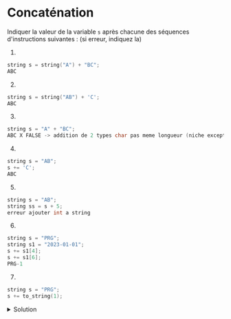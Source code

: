 # Concaténation 

Indiquer la valeur de la variable `s` après chacune des séquences d'instructions suivantes : (si erreur, indiquez la)


1.
~~~cpp
string s = string("A") + "BC";
ABC
~~~

2.
~~~cpp
string s = string("AB") + 'C';
ABC
~~~

3.
~~~cpp
string s = "A" + "BC";
ABC X FALSE -> addition de 2 types char pas meme longueur (niche exception)
~~~

4.
~~~cpp
string s = "AB";
s += 'C';
ABC
~~~

5.
~~~cpp
string s = "AB";
string ss = s + 5;
erreur ajouter int a string
~~~
    
6.
~~~cpp
string s = "PRG";
string s1 = "2023-01-01";
s += s1[4]; 
s += s1[6];
PRG-1
~~~

7.
~~~cpp
string s = "PRG";
s += to_string(1);
~~~

<details>
<summary>Solution</summary>

1. ABC
2. ABC
3. erreur
4. ABC
5. erreur
6. PRG-1
7. PRG1

</details>

